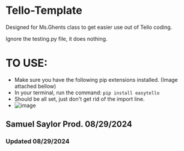 # Tello-Template
Designed for Ms.Ghents class to get easier use out of Tello coding.

Ignore the testing.py file, it does nothing.

# TO USE:
- Make sure you have the following pip extensions installed. (Image attached bellow)
- In your terminal, run the command: ``pip install easytello``
- Should be all set, just don't get rid of the import line.
- ![image](https://github.com/user-attachments/assets/179b4b8f-cae1-40c7-a4a1-af2008197372)

## Samuel Saylor Prod. 08/29/2024
### Updated 08/29/2024
